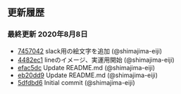 ## 更新履歴

### 最終更新 2020年8月8日
- [7457042](https://github.com/shimajima-eiji/emoji/commit/7457042e615fd27d71e9343fcedfa73256f9550c) slack用の絵文字を追加 (@shimajima-eiji)
- [4482ec1](https://github.com/shimajima-eiji/emoji/commit/4482ec1afbcf780dc44b1605644c20b9581e3b6a) lineのイメージ、実運用開始 (@shimajima-eiji)
- [efac5dc](https://github.com/shimajima-eiji/emoji/commit/efac5dcd6ad73a1aee9815b0cf9ff4b68a698dc0) Update README.md (@shimajima-eiji)
- [eb20dd9](https://github.com/shimajima-eiji/emoji/commit/eb20dd99c9b5fd3d8b05d3e4daa7a18cd3f2b680) Update README.md (@shimajima-eiji)
- [5dfdbd6](https://github.com/shimajima-eiji/emoji/commit/5dfdbd65506720d729a70b37a6fa4393503db870) Initial commit (@shimajima-eiji)